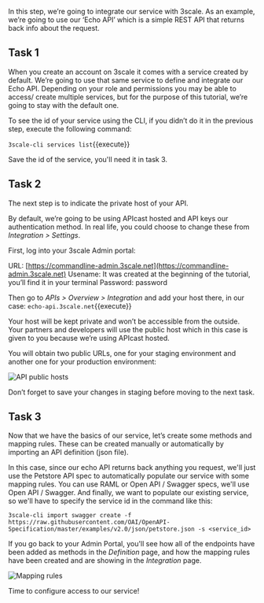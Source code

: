 In this step, we’re going to integrate our service with 3scale. As an example, we’re going to use our ‘Echo API’ which is a simple REST API that returns back info about the request.

## Task 1
When you create an account on 3scale it comes with a service created by default. We’re going to use that same service to define and integrate our Echo API. Depending on your role and permissions you may be able to access/ create multiple services, but for the purpose of this tutorial, we’re going to stay with the default one.

To see the id of your service using the CLI, if you didn’t do it in the previous step, execute the following command:

`3scale-cli services list`{{execute}}

Save the id of the service, you'll need it in task 3.

## Task 2
The next step is to indicate the private host of your API. 

By default, we’re going to be using APIcast hosted and API keys our authentication method. In real life, you could choose to change these from *Integration > Settings*.

First, log into your 3scale Admin portal:

URL: [https://commandline-admin.3scale.net](https://commandline-admin.3scale.net)
Usename: It was created at the beginning of the tutorial, you’ll find it in your terminal
Password: password

Then go to *APIs > Overview > Integration* and add your host there, in our case:
`echo-api.3scale.net`{{execute}}

Your host will be kept private and won’t be accessible from the outside. Your partners and developers will use the public host which in this case is given to you because we’re using APIcast hosted. 

You will obtain two public URLs, one for your staging environment and another one for your production environment:

![API public hosts](/img/public-hosts.png)

Don’t forget to save your changes in staging before moving to the next task.

## Task 3
Now that we have the basics of our service, let’s create some methods and mapping rules. These can be created manually or automatically by importing an API definition (json file). 

In this case, since our echo API returns back anything you request, we'll just use the Petstore API spec to automatically populate our service with some mapping rules. You can use RAML or Open API / Swagger specs, we'll use Open API / Swagger. And finally, we want to populate our existing service, so we'll have to specify the service id in the command like this:

`3scale-cli import swagger create -f https://raw.githubusercontent.com/OAI/OpenAPI-Specification/master/examples/v2.0/json/petstore.json -s <service_id>`

If you go back to your Admin Portal, you'll see how all of the endpoints have been added as methods in the *Definition* page, and how the mapping rules have been created and are showing in the *Integration* page.

![Mapping rules](/img/mapping-rules.png)

Time to configure access to our service!
